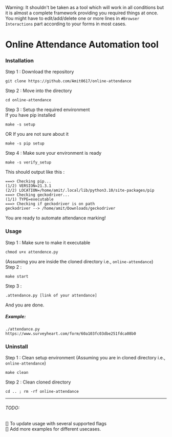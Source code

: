 Warning: It shouldn't be taken as a tool which will work in all conditions but it is almost a complete framework providing you required things at once. You might have to edit/add/delete one or more lines in `#Browser Interactions` part according to your forms in most cases.

# Online Attendance Automation tool

### Installation
Step 1 : Download the repository  
```
git clone https://github.com/Amit0617/online-attendance
```
Step 2 : Move into the directory  
```
cd online-attendance
```
Step 3 : Setup the required environment  
If you have pip installed  
```
make -s setup
```
OR If you are not sure about it  
```
make -s pip setup
```
Step 4 : Make sure your environment is ready
```
make -s verify_setup
```
This should output like this :
```
===> Checking pip...
(1/2) VERSION=21.3.1
(2/2) LOCATION=/home/amit/.local/lib/python3.10/site-packages/pip
===> Checking geckodriver...
(1/1) TYPE=executable
===> Checking if geckodriver is on path
geckodriver --> /home/amit/Downloads/geckodriver
```
You are ready to automate attendance marking!

### Usage
Step 1 : Make sure to make it executable
```
chmod u+x attendence.py
```
(Assuming you are inside the cloned directory i.e., `online-attendance`)  
Step 2 :
```
make start
```
Step 3 :
```
.attendance.py [link of your attendance]
```
And you are done.

##### Example:
```
./attendance.py https://www.surveyheart.com/form/60a103fc03dbe251fdca08b0
```

### Uninstall
Step 1 : Clean setup environment
(Assuming you are in cloned directory i.e., `online-attendance`)  
```
make clean
```
Step 2 : Clean cloned directory
```
cd .. ; rm -rf online-attendance
```
<hr></hr>

###### TODO:
[] To update usage with several supported flags  
[] Add more examples for different usecases.  

